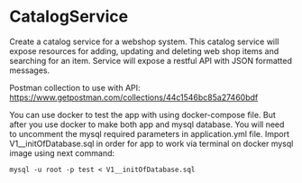 # CatalogService
Create a catalog service for a webshop system. This catalog service will expose resources for adding, updating and deleting web shop items and searching for an item. Service will expose a restful API with JSON formatted messages.

Postman collection to use with API: https://www.getpostman.com/collections/44c1546bc85a27460bdf

You can use docker to test the app with using docker-compose file.
But after you use docker to make both app and mysql database.
You will need to uncomment the mysql required parameters in application.yml file.
Import V1__initOfDatabase.sql in order for app to work via terminal on docker mysql image using next command:

`mysql -u root -p test < V1__initOfDatabase.sql`
